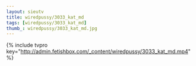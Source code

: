 ```yaml
--- 
layout: sieutv
title: wiredpussy/3033_kat_md
tags: [wiredpussy/3033_kat_md]
thumb_: wiredpussy/3033_kat_md.jpg
---
```

{% include tvpro key="http://admin.fetishbox.com/_content/wiredpussy/3033_kat_md.mp4" %} 
